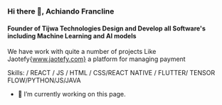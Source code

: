 ### Hi there 👋, Achiando Francline
#### Founder of Tijwa Technologies Design and Develop all Software's including Machine Learning and AI models
We have work with quite a number of projects Like Jaotefy{www.jaotefy.com} a platform for managing payment

Skills:  / REACT / JS / HTML / CSS/REACT NATIVE / FLUTTER/ TENSOR FLOW/PYTHON/JS/JAVA

- 🔭 I’m currently working on this page. 

